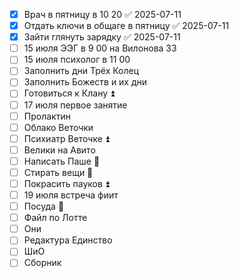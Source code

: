 
- [x] Врач в пятницу в 10 20 ✅ 2025-07-11
- [x] Отдать ключи в общаге в пятницу ✅ 2025-07-11
- [x] Зайти глянуть зарядку ✅ 2025-07-11
- [ ] 15 июля ЭЭГ в 9 00 на Вилонова 33
- [ ] 15 июля психолог в 11 00
- [ ] Заполнить дни Трёх Колец
- [ ] Заполнить Божеств и их дни
- [ ] Готовиться к Клану ⏫
- [ ] 17 июля первое занятие
- [ ] Пролактин 
- [ ] Облако Веточки
- [ ] Психиатр Веточке ⏫
- [ ] Велики на Авито
- [ ] Написать Паше 🔺
- [ ] Стирать вещи 🔺
- [ ] Покрасить пауков ⏫
- [ ] 19 июля встреча фиит
- [ ] Посуда 🔺
- [ ] Файл по Лотте
- [ ] Они
- [ ] Редактура Единство
- [ ] ШиО
- [ ] Сборник